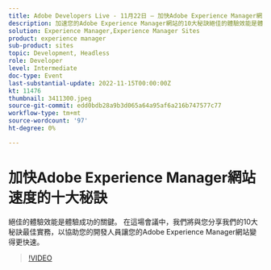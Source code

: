 ```yaml
---
title: Adobe Developers Live - 11月22日 — 加快Adobe Experience Manager網站速度的十大秘訣
description: 加速您的Adobe Experience Manager網站的10大秘訣絕佳的體驗效能是體驗成功的關鍵。 在這場會議中，我們將與您分享我們的10大秘訣最佳實務，以協助您的開發人員讓您的Adobe Experience Manager網站變得更快速。
solution: Experience Manager,Experience Manager Sites
product: experience manager
sub-product: sites
topic: Development, Headless
role: Developer
level: Intermediate
doc-type: Event
last-substantial-update: 2022-11-15T00:00:00Z
kt: 11476
thumbnail: 3411300.jpeg
source-git-commit: edd0bdb28a9b3d065a64a95af6a216b747577c77
workflow-type: tm+mt
source-wordcount: '97'
ht-degree: 0%

---
```


# 加快Adobe Experience Manager網站速度的十大秘訣

絕佳的體驗效能是體驗成功的關鍵。 在這場會議中，我們將與您分享我們的10大秘訣最佳實務，以協助您的開發人員讓您的Adobe Experience Manager網站變得更快速。

>[!VIDEO](https://video.tv.adobe.com/v/3411300/?quality=12&learn=on)
